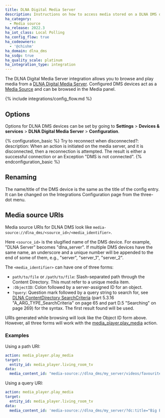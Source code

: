 ```yaml
---
title: DLNA Digital Media Server
description: Instructions on how to access media stored on a DLNA DMS device with Home Assistant.
ha_category:
  - Media source
ha_release: 2022.3
ha_iot_class: Local Polling
ha_config_flow: true
ha_codeowners:
  - '@chishm'
ha_domain: dlna_dms
ha_ssdp: true
ha_quality_scale: platinum
ha_integration_type: integration
---
```


The DLNA Digital Media Server integration allows you to browse and play media from a [DLNA Digital Media Server](https://www.dlna.org/). Configured DMS devices act as a [Media Source](/integrations/media_source/) and can be browsed in the Media panel.

{% include integrations/config_flow.md %}

## Options

Options for DLNA DMS devices can be set by going to **Settings** > **Devices & services** > **DLNA Digital Media Server** > **Configuration**.

{% configuration_basic %}
Try to reconnect when disconnected?:
  description: When an action is initiated on the media server, and it is disconnected, then a reconnection is attempted.  The result is either a successful connection or an Exception "DMS is not connected".
{% endconfiguration_basic %}

## Renaming

The name/title of the DMS device is the same as the title of the config entry. It can be changed on the Integrations Configuration page from the three-dot menu.

## Media source URIs

Media source URIs for DLNA DMS look like `media-source://dlna_dms/<source_id>/<media_identifier>`.

Here `<source_id>` is the slugified name of the DMS device. For example, "DLNA Server" becomes "dlna_server". If multiple DMS devices have the same name, an underscore and a unique number will be appended to the end of some of them, e.g., "server", "server_1", "server_2".

The `<media_identifier>` can have one of three forms:

- `path/to/file` or `/path/to/file`: Slash-separated path through the Content Directory. This must refer to a unique media item.
- `:ObjectID`: Colon followed by a server-assigned ID for an object.
- `?query`: Question mark followed by a query string to search for, see [DLNA ContentDirectory SearchCriteria](https://openconnectivity.org/wp-content/uploads/2015/11/UPnP-av-ContentDirectory-v4-Service.pdf) (part 5.3.16 "A_ARG_TYPE_SearchCriteria" on page 65 and part D.5 "Searching" on page 269) for the syntax. The first result found will be used.

URIs generated while browsing will look like the Object ID form above. However, all three forms will work with the [media_player.play_media](/integrations/media_player/#action-media_playerplay_media) action.

### Examples

Using a path URI:

```yaml
action: media_player.play_media
target:
  entity_id: media_player.living_room_tv
data:
  media_content_id: "media-source://dlna_dms/my_server/videos/favourites/Epic Sax Guy 10 Hours.mp4"
```

Using a query URI:

```yaml
action: media_player.play_media
target:
  entity_id: media_player.living_room_tv
data:
  media_content_id: 'media-source://dlna_dms/my_server/?dc:title="Big Buck Bunny"'
```
